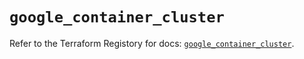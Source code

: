 # `google_container_cluster`

Refer to the Terraform Registory for docs: [`google_container_cluster`](https://registry.terraform.io/providers/hashicorp/google/4.67.0/docs/resources/container_cluster).
